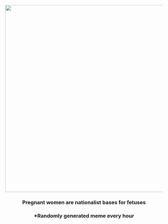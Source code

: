 <p align="center">
        <img src="https://i.redd.it/bguvgooslym81.jpg" width="600" height="600">
        </p>
        <h3 align="center">Pregnant women are nationalist bases for fetuses</h3>
        <h3 align="center">*Randomly generated meme every hour</h3>
    